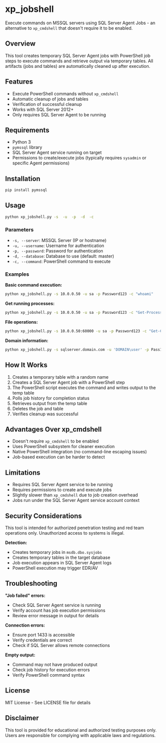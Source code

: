 # xp_jobshell

Execute commands on MSSQL servers using SQL Server Agent Jobs - an alternative to `xp_cmdshell` that doesn't require it to be enabled.

## Overview

This tool creates temporary SQL Server Agent jobs with PowerShell job steps to execute commands and retrieve output via temporary tables. All artifacts (jobs and tables) are automatically cleaned up after execution.

## Features

- Execute PowerShell commands without `xp_cmdshell`
- Automatic cleanup of jobs and tables
- Verification of successful cleanup
- Works with SQL Server 2012+
- Only requires SQL Server Agent to be running

## Requirements

- Python 3
- `pymssql` library
- SQL Server Agent service running on target
- Permissions to create/execute jobs (typically requires `sysadmin` or specific Agent permissions)

## Installation
```bash
pip install pymssql
```

## Usage
```bash
python xp_jobshell.py -s  -u  -p  -d  -c 
```

### Parameters

- `-s, --server`: MSSQL Server (IP or hostname)
- `-u, --username`: Username for authentication
- `-p, --password`: Password for authentication
- `-d, --database`: Database to use (default: master)
- `-c, --command`: PowerShell command to execute

### Examples

**Basic command execution:**
```bash
python xp_jobshell.py -s 10.0.0.50 -u sa -p Password123 -c "whoami"
```

**Get running processes:**
```bash
python xp_jobshell.py -s 10.0.0.50 -u sa -p Password123 -c "Get-Process"
```

**File operations:**
```bash
python xp_jobshell.py -s 10.0.0.50:60000 -u sa -p Password123 -c "Get-ChildItem C:\\"
```

**Domain information:**
```bash
python xp_jobshell.py -s sqlserver.domain.com -u 'DOMAIN\user' -p Pass123 -c "Get-ADUser -Filter *"
```

## How It Works

1. Creates a temporary table with a random name
2. Creates a SQL Server Agent job with a PowerShell step
3. The PowerShell script executes the command and writes output to the temp table
4. Polls job history for completion status
5. Retrieves output from the temp table
6. Deletes the job and table
7. Verifies cleanup was successful

## Advantages Over xp_cmdshell

- Doesn't require `xp_cmdshell` to be enabled
- Uses PowerShell subsystem for cleaner execution
- Native PowerShell integration (no command-line escaping issues)
- Job-based execution can be harder to detect

## Limitations

- Requires SQL Server Agent service to be running
- Requires permissions to create and execute jobs
- Slightly slower than `xp_cmdshell` due to job creation overhead
- Jobs run under the SQL Server Agent service account context

## Security Considerations

This tool is intended for authorized penetration testing and red team operations only. Unauthorized access to systems is illegal.

**Detection:**
- Creates temporary jobs in `msdb.dbo.sysjobs`
- Creates temporary tables in the target database
- Job execution appears in SQL Server Agent logs
- PowerShell execution may trigger EDR/AV

## Troubleshooting

**"Job failed" errors:**
- Check SQL Server Agent service is running
- Verify account has job execution permissions
- Review error message in output for details

**Connection errors:**
- Ensure port 1433 is accessible
- Verify credentials are correct
- Check if SQL Server allows remote connections

**Empty output:**
- Command may not have produced output
- Check job history for execution errors
- Verify PowerShell command syntax

## License

MIT License - See LICENSE file for details

## Disclaimer

This tool is provided for educational and authorized testing purposes only. Users are responsible for complying with applicable laws and regulations.
